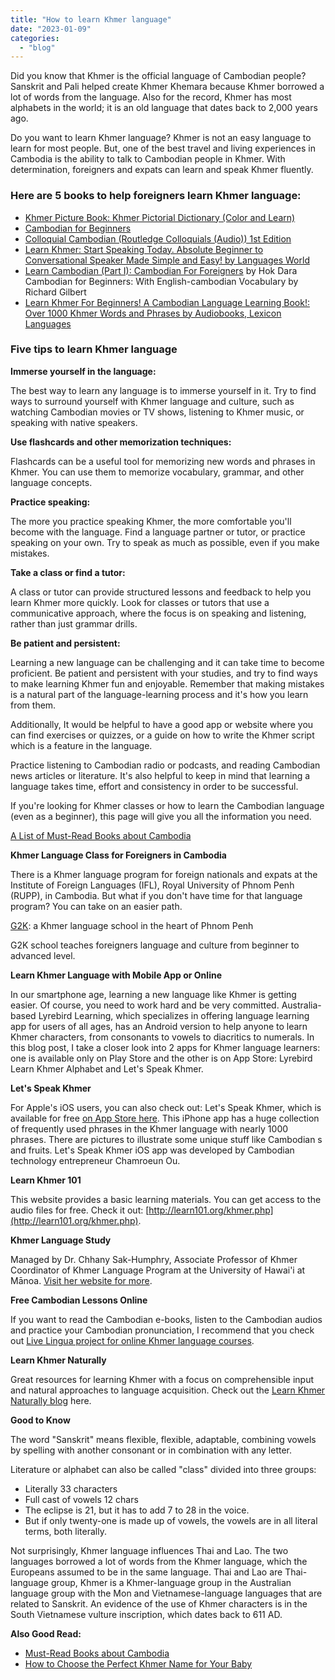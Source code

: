 ```yaml
---
title: "How to learn Khmer language"
date: "2023-01-09"
categories: 
  - "blog"
---
```


Did you know that Khmer is the official language of Cambodian people? Sanskrit and Pali helped create Khmer Khemara because Khmer borrowed a lot of words from the language. Also for the record, Khmer has most alphabets in the world; it is an old language that dates back to 2,000 years ago.

Do you want to learn Khmer language? Khmer is not an easy language to learn for most people. But, one of the best travel and living experiences in Cambodia is the ability to talk to Cambodian people in Khmer. With determination, foreigners and expats can learn and speak Khmer fluently.

### Here are 5 books to help foreigners learn Khmer language:

- [Khmer Picture Book: Khmer Pictorial Dictionary (Color and Learn)](https://www.amazon.com/gp/product/1544907699/?tag=tbun27_cambodia-20)
- [Cambodian for Beginners](https://www.amazon.com/gp/product/1887521356/?tag=tbun27_cambodia-20)
- [Colloquial Cambodian (Routledge Colloquials (Audio)) 1st Edition](https://www.amazon.com/gp/product/041545302X/?tag=tbun27_cambodia-20)
- [Learn Khmer: Start Speaking Today. Absolute Beginner to Conversational Speaker Made Simple and Easy! by Languages World](https://www.amazon.com/gp/product/1793807434/?tag=tbun27_cambodia-20)
- [Learn Cambodian (Part I): Cambodian For Foreigners](https://www.amazon.com/gp/product/9924926102/?tag=tbun27_cambodia-20) by Hok Dara Cambodian for Beginners: With English-cambodian Vocabulary by Richard Gilbert
- [Learn Khmer For Beginners! A Cambodian Language Learning Book!: Over 1000 Khmer Words and Phrases by Audiobooks, Lexicon Languages](https://www.amazon.com/gp/product/1617044717/?tag=tbun27_cambodia-20)

### Five tips to learn Khmer language

**Immerse yourself in the language:**

The best way to learn any language is to immerse yourself in it. Try to find ways to surround yourself with Khmer language and culture, such as watching Cambodian movies or TV shows, listening to Khmer music, or speaking with native speakers.

**Use flashcards and other memorization techniques:**

Flashcards can be a useful tool for memorizing new words and phrases in Khmer. You can use them to memorize vocabulary, grammar, and other language concepts.

**Practice speaking:**

The more you practice speaking Khmer, the more comfortable you'll become with the language. Find a language partner or tutor, or practice speaking on your own. Try to speak as much as possible, even if you make mistakes.

**Take a class or find a tutor:**

A class or tutor can provide structured lessons and feedback to help you learn Khmer more quickly. Look for classes or tutors that use a communicative approach, where the focus is on speaking and listening, rather than just grammar drills.

**Be patient and persistent:**

Learning a new language can be challenging and it can take time to become proficient. Be patient and persistent with your studies, and try to find ways to make learning Khmer fun and enjoyable. Remember that making mistakes is a natural part of the language-learning process and it's how you learn from them.

Additionally, It would be helpful to have a good app or website where you can find exercises or quizzes, or a guide on how to write the Khmer script which is a feature in the language.

Practice listening to Cambodian radio or podcasts, and reading Cambodian news articles or literature. It's also helpful to keep in mind that learning a language takes time, effort and consistency in order to be successful.

If you're looking for Khmer classes or how to learn the Cambodian language (even as a beginner), this page will give you all the information you need.

[A List of Must-Read Books about Cambodia](https://cambopedia.com/best-books-about-cambodia/)

**Khmer Language Class for Foreigners in Cambodia**

There is a Khmer language program for foreign nationals and expats at the Institute of Foreign Languages (IFL), Royal University of Phnom Penh (RUPP), in Cambodia. But what if you don't have time for that language program? You can take on an easier path.

[G2K](https://www.g2k.asia/): a Khmer language school in the heart of Phnom Penh

G2K school teaches foreigners language and culture from beginner to advanced level.

**Learn Khmer Language with Mobile App or Online**

In our smartphone age, learning a new language like Khmer is getting easier. Of course, you need to work hard and be very committed. Australia-based Lyrebird Learning, which specializes in offering language learning app for users of all ages, has an Android version to help anyone to learn Khmer characters, from consonants to vowels to diacritics to numerals. In this blog post, I take a closer look into 2 apps for Khmer language learners: one is available only on Play Store and the other is on App Store: Lyrebird Learn Khmer Alphabet and Let's Speak Khmer.

**Let's Speak Khmer**

For Apple's iOS users, you can also check out: Let's Speak Khmer, which is available for free [on App Store here](https://itunes.apple.com/us/app/lets-speak-khmer/id670835884?mt=8). This iPhone app has a huge collection of frequently used phrases in the Khmer language with nearly 1000 phrases. There are pictures to illustrate some unique stuff like Cambodian s and fruits. Let's Speak Khmer iOS app was developed by Cambodian technology entrepreneur Chamroeun Ou.

**Learn Khmer 101**

This website provides a basic learning materials. You can get access to the audio files for free. Check it out: [http://learn101.org/khmer.php](http://learn101.org/khmer.php).

**Khmer Language Study**

Managed by Dr. Chhany Sak-Humphry, Associate Professor of Khmer Coordinator of Khmer Language Program at the University of Hawai'i at Mānoa. [Visit her website for more](http://learnkhmer.net/).

**Free Cambodian Lessons Online**

If you want to read the Cambodian e-books, listen to the Cambodian audios and practice your Cambodian pronunciation, I recommend that you check out [Live Lingua project for online Khmer language courses](https://www.livelingua.com/project/fsi/Cambodian/).

**Learn Khmer Naturally**

Great resources for learning Khmer with a focus on comprehensible input and natural approaches to language acquisition. Check out the [Learn Khmer Naturally blog](https://naturalkhmer.com/) here.

**Good to Know**

The word "Sanskrit" means flexible, flexible, adaptable, combining vowels by spelling with another consonant or in combination with any letter.

Literature or alphabet can also be called "class" divided into three groups:

- Literally 33 characters
- Full cast of vowels 12 chars
- The eclipse is 21, but it has to add 7 to 28 in the voice.
- But if only twenty-one is made up of vowels, the vowels are in all literal terms, both literally.

Not surprisingly, Khmer language influences Thai and Lao. The two languages ​​borrowed a lot of words from the Khmer language, which the Europeans assumed to be in the same language. Thai and Lao are Thai-language group, Khmer is a Khmer-language group in the Australian language group with the Mon and Vietnamese-language languages ​​that are related to Sanskrit. An evidence of the use of Khmer characters is in the South Vietnamese vulture inscription, which dates back to 611 AD.

**Also Good Read:**

- [Must-Read Books about Cambodia](https://cambopedia.com/best-books-about-cambodia/)
- [How to Choose the Perfect Khmer Name for Your Baby](https://cambopedia.com/khmer-names/)

